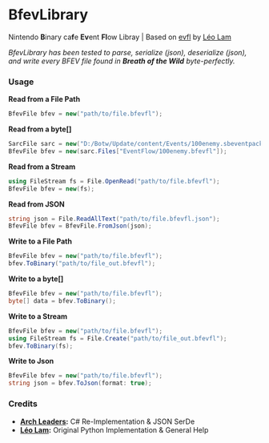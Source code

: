 # BfevLibrary

Nintendo **B**inary ca**f**e **Ev**ent **Fl**ow Libray | Based on [evfl](https://github.com/zeldamods/evfl) by [Léo Lam](https://github.com/leoetlino)

*BfevLibrary has been tested to parse, serialize (json), deserialize (json), and write every BFEV file found in **Breath of the Wild** byte-perfectly.*

### Usage

**Read from a File Path**
```cs
BfevFile bfev = new("path/to/file.bfevfl");
```

**Read from a byte[]**
```cs
SarcFile sarc = new("D:/Botw/Update/content/Events/100enemy.sbeventpack");
BfevFile bfev = new(sarc.Files["EventFlow/100enemy.bfevfl"]);
```

**Read from a Stream**
```cs
using FileStream fs = File.OpenRead("path/to/file.bfevfl");
BfevFile bfev = new(fs);
```

**Read from JSON**
```cs
string json = File.ReadAllText("path/to/file.bfevfl.json");
BfevFile bfev = BfevFile.FromJson(json);
```

**Write to a File Path**
```cs
BfevFile bfev = new("path/to/file.bfevfl");
bfev.ToBinary("path/to/file_out.bfevfl");
```

**Write to a byte[]**
```cs
BfevFile bfev = new("path/to/file.bfevfl");
byte[] data = bfev.ToBinary();
```

**Write to a Stream**
```cs
BfevFile bfev = new("path/to/file.bfevfl");
using FileStream fs = File.Create("path/to/file_out.bfevfl");
bfev.ToBinary(fs);
```

**Write to Json**
```cs
BfevFile bfev = new("path/to/file.bfevfl");
string json = bfev.ToJson(format: true);
```

### Credits

- **[Arch Leaders](https://github.com/ArchLeaders):** C# Re-Implementation & JSON SerDe
- **[Léo Lam](https://github.com/leoetlino):** Original Python Implementation & General Help
